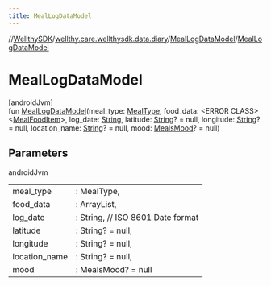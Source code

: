 ```yaml
---
title: MealLogDataModel
---
```

//[WellthySDK](../../../index.html)/[wellthy.care.wellthysdk.data.diary](../index.html)/[MealLogDataModel](index.html)/[MealLogDataModel](-meal-log-data-model.html)



# MealLogDataModel



[androidJvm]\
fun [MealLogDataModel](-meal-log-data-model.html)(meal_type: [MealType](../-meal-type/index.html), food_data: &lt;ERROR CLASS&gt;&lt;[MealFoodItem](../-meal-food-item/index.html)&gt;, log_date: [String](https://kotlinlang.org/api/latest/jvm/stdlib/kotlin/-string/index.html), latitude: [String](https://kotlinlang.org/api/latest/jvm/stdlib/kotlin/-string/index.html)? = null, longitude: [String](https://kotlinlang.org/api/latest/jvm/stdlib/kotlin/-string/index.html)? = null, location_name: [String](https://kotlinlang.org/api/latest/jvm/stdlib/kotlin/-string/index.html)? = null, mood: [MealsMood](../-meals-mood/index.html)? = null)



## Parameters


androidJvm

| | |
|---|---|
| meal_type | : MealType, |
| food_data | : ArrayList<MealFoodItem>, |
| log_date | : String, // ISO 8601 Date format |
| latitude | : String? = null, |
| longitude | : String? = null, |
| location_name | : String? = null, |
| mood | : MealsMood? = null |




